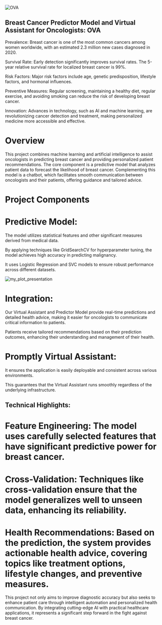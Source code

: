 
![OVA](https://github.com/user-attachments/assets/fa50cc72-3867-438b-9844-718ec5900789)

## Breast Cancer Predictor Model and Virtual Assistant for Oncologists: OVA
Prevalence: Breast cancer is one of the most common cancers among women worldwide, with an estimated 2.3 million new cases diagnosed in 2020.

Survival Rate: Early detection significantly improves survival rates. The 5-year relative survival rate for localized breast cancer is 99%.

Risk Factors: Major risk factors include age, genetic predisposition, lifestyle factors, and hormonal influences.

Preventive Measures: Regular screening, maintaining a healthy diet, regular exercise, and avoiding smoking can reduce the risk of developing breast cancer.

Innovation: Advances in technology, such as AI and machine learning, are revolutionizing cancer detection and treatment, making personalized medicine more accessible and effective.

# Overview
This project combines machine learning and artificial intelligence to assist oncologists in predicting breast cancer and providing personalized patient recommendations. The core component is a predictive model that analyzes patient data to forecast the likelihood of breast cancer. Complementing this model is a chatbot, which facilitates smooth communication between oncologists and their patients, offering guidance and tailored advice.


# Project Components

# Predictive Model:

The model utilizes statistical features and other significant measures derived from medical data.

By applying techniques like GridSearchCV for hyperparameter tuning, the model achieves high accuracy in predicting malignancy.

It uses Logistic Regression and SVC models to ensure robust performance across different datasets.


![my_plot_presentation](https://github.com/user-attachments/assets/06be56cb-c513-499b-9a0a-a438897df03d)




# Integration:

Our Virtual Assistant and Predictor Model provide real-time predictions and detailed health advice, making it easier for oncologists to communicate critical information to patients.

Patients receive tailored recommendations based on their prediction outcomes, enhancing their understanding and management of their health.

# Promptly Virtual Assistant:

It ensures the application is easily deployable and consistent across various environments.

This guarantees that the Virtual Assistant runs smoothly regardless of the underlying infrastructure.

## Technical Highlights:

# Feature Engineering: The model uses carefully selected features that have significant predictive power for breast cancer.

# Cross-Validation: Techniques like cross-validation ensure that the model generalizes well to unseen data, enhancing its reliability.

# Health Recommendations: Based on the prediction, the system provides actionable health advice, covering topics like treatment options, lifestyle changes, and preventive measures.

This project not only aims to improve diagnostic accuracy but also seeks to enhance patient care through intelligent automation and personalized health communication. By integrating cutting-edge AI with practical healthcare applications, it represents a significant step forward in the fight against breast cancer.
